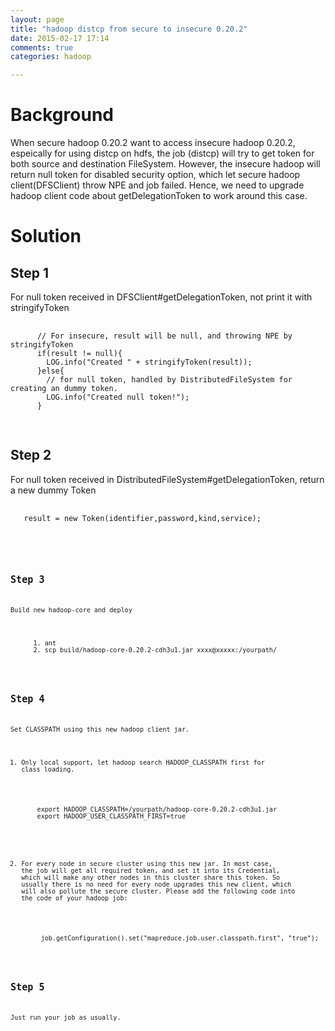 ```yaml
---
layout: page
title: "hadoop distcp from secure to insecure 0.20.2"
date: 2015-02-17 17:14
comments: true
categories: hadoop 

---
```

# Background

When secure hadoop 0.20.2 want to access insecure hadoop 0.20.2, espeically for using distcp on hdfs,
  the job (distcp) will try to get token for both source and destination FileSystem.
  However, the insecure hadoop will return null token for disabled security option, which
  let secure hadoop client(DFSClient) throw NPE and job failed. Hence, we need to upgrade
  hadoop client code about getDelegationToken to work around this case. <!-- more -->

# Solution

## Step 1

For null token received in DFSClient#getDelegationToken, not print it with stringifyToken

  <pre>
  <code>
      // For insecure, result will be null, and throwing NPE by stringifyToken
      if(result != null){
        LOG.info("Created " + stringifyToken(result));
      }else{
        // for null token, handled by DistributedFileSystem for creating an dummy token.
        LOG.info("Created null token!");
      }
  </code>
  </pre>
  

## Step 2

For null token received in DistributedFileSystem#getDelegationToken, return a new dummy Token
   <pre>
   <code>
   result = new Token<DelegationTokenIdentifier>(identifier,password,kind,service);
   <code>
   </pre>
   

## Step 3 

Build new hadoop-core and deploy
   <pre>
      1. ant
      2. scp build/hadoop-core-0.20.2-cdh3u1.jar xxxx@xxxxx:/yourpath/
   </pre>

## Step 4

Set CLASSPATH using this new hadoop client jar.

   1. Only local support, let hadoop search HADOOP_CLASSPATH first for class loading.
   <pre>
       export HADOOP_CLASSPATH=/yourpath/hadoop-core-0.20.2-cdh3u1.jar
       export HADOOP_USER_CLASSPATH_FIRST=true
   </pre>

   2. For every node in secure cluster using this new jar.
   In most case, the job will get all required token, and set it into its Credential, which will make
   any other nodes in this cluster share this token.  So usually there is no need for every node upgrades this new client,
   which will also pollute the secure cluster. Please add the following code into the code of your hadoop job:
   <pre>
        job.getConfiguration().set("mapreduce.job.user.classpath.first", "true");
   </pre>


## Step 5
Just run your job as usually.


